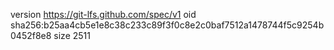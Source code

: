 version https://git-lfs.github.com/spec/v1
oid sha256:b25aa4cb5e1e8c38c233c89f3f0c8e2c0baf7512a1478744f5c9254b0452f8e8
size 2511

